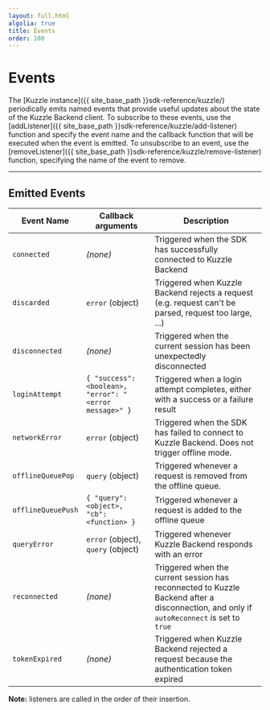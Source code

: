 ```yaml
---
layout: full.html
algolia: true
title: Events
order: 100
---
```


# Events

The [Kuzzle instance]({{ site_base_path }}sdk-reference/kuzzle/) periodically emits named events that provide useful updates about the state of the Kuzzle Backend client. To subscribe to these events, use the [addListener]({{ site_base_path }}sdk-reference/kuzzle/add-listener) function and specify the event name and the callback function that will be executed when the event is emitted. To unsubscribe to an event, use the [removeListener]({{ site_base_path }}sdk-reference/kuzzle/remove-listener) function, specifying the name of the event to remove.

---

## Emitted Events

| Event Name | Callback arguments | Description |
|------------|-------------|-------------|
| ``connected`` | _(none)_ | Triggered when the SDK has successfully connected to Kuzzle Backend |
| ``discarded`` | `error` (object) | Triggered when Kuzzle Backend rejects a request (e.g. request can't be parsed, request too large, ...) |
| ``disconnected`` | _(none)_ |  Triggered when the current session has been unexpectedly disconnected |
| ``loginAttempt`` | `{ "success": <boolean>, "error": "<error message>" }` |  Triggered when a login attempt completes, either with a success or a failure result |
| ``networkError`` | `error` (object) | Triggered when the SDK has failed to connect to Kuzzle Backend. Does not trigger offline mode. |
| ``offlineQueuePop`` | `query` (object) | Triggered whenever a request is removed from the offline queue. |
| ``offlineQueuePush`` | `{ "query": <object>, "cb": <function> }` | Triggered whenever a request is added to the offline queue |
| ``queryError`` | `error` (object), `query` (object) | Triggered whenever Kuzzle Backend responds with an error |
| ``reconnected`` | _(none)_ |  Triggered when the current session has reconnected to Kuzzle Backend after a disconnection, and only if ``autoReconnect`` is set to ``true`` |
| ``tokenExpired`` | _(none)_ |  Triggered when Kuzzle Backend rejected a request because the authentication token expired |

**Note:** listeners are called in the order of their insertion.
